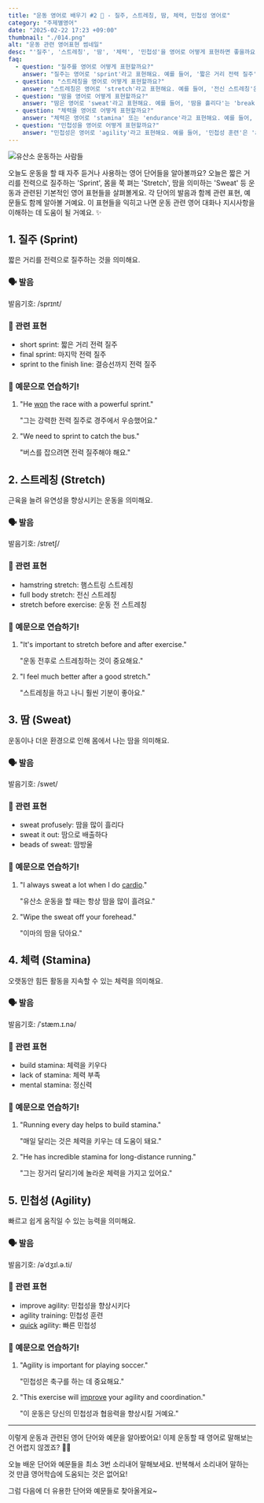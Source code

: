 ```yaml
---
title: "운동 영어로 배우기 #2 💪 - 질주, 스트레칭, 땀, 체력, 민첩성 영어로"
category: "주제별영어"
date: "2025-02-22 17:23 +09:00"
thumbnail: "./014.png"
alt: "운동 관련 영어표현 썸네일"
desc: "'질주', '스트레칭', '땀', '체력', '민첩성'을 영어로 어떻게 표현하면 좋을까요? '전력 질주하는 법', '스트레칭하는 법', '체력 기르는 법', '민첩성 향상시키는 법' 등을 영어로 표현하는 법을 배워봅시다. 다양한 예문을 통해서 연습하고 본인의 표현으로 만들어 보세요."
faq:
  - question: "질주를 영어로 어떻게 표현할까요?"
    answer: "질주는 영어로 'sprint'라고 표현해요. 예를 들어, '짧은 거리 전력 질주'는 'short sprint'라고 말할 수 있어요."
  - question: "스트레칭을 영어로 어떻게 표현할까요?"
    answer: "스트레칭은 영어로 'stretch'라고 표현해요. 예를 들어, '전신 스트레칭'은 'full body stretch'라고 말할 수 있어요."
  - question: "땀을 영어로 어떻게 표현할까요?"
    answer: "땀은 영어로 'sweat'라고 표현해요. 예를 들어, '땀을 흘리다'는 'break a sweat'라고 말할 수 있어요."
  - question: "체력을 영어로 어떻게 표현할까요?"
    answer: "체력은 영어로 'stamina' 또는 'endurance'라고 표현해요. 예를 들어, '체력을 기르다'는 'build stamina'라고 말할 수 있어요."
  - question: "민첩성을 영어로 어떻게 표현할까요?"
    answer: "민첩성은 영어로 'agility'라고 표현해요. 예를 들어, '민첩성 훈련'은 'agility training'이라고 말할 수 있어요."
---
```


![유산소 운동하는 사람들](./014-1.jpg)

오늘도 운동을 할 때 자주 듣거나 사용하는 영어 단어들을 알아볼까요? 오늘은 짧은 거리를 전력으로 질주하는 'Sprint', 몸을 쭉 펴는 'Stretch', 땀을 의미하는 'Sweat' 등 운동과 관련된 기본적인 영어 표현들을 살펴볼게요. 각 단어의 발음과 함께 관련 표현, 예문들도 함께 알아볼 거예요. 이 표현들을 익히고 나면 운동 관련 영어 대화나 지시사항을 이해하는 데 도움이 될 거예요. ✨

## 1. 질주 (Sprint)

짧은 거리를 전력으로 질주하는 것을 의미해요.

### 🗣️ 발음

<span data-pronunciation="sprint">발음기호: /sprɪnt/</span>

### 💭 관련 표현

- short sprint: 짧은 거리 전력 질주
- final sprint: 마지막 전력 질주
- sprint to the finish line: 결승선까지 전력 질주

### 📝 예문으로 연습하기!

1. "He [won](/blog/in-english/456.win/) the race with a powerful sprint."

   "그는 강력한 전력 질주로 경주에서 우승했어요."

2. "We need to sprint to catch the bus."

   "버스를 잡으려면 전력 질주해야 해요."

## 2. 스트레칭 (Stretch)

근육을 늘려 유연성을 향상시키는 운동을 의미해요.

### 🗣️ 발음

<span data-pronunciation="stretch">발음기호: /stretʃ/</span>

### 💭 관련 표현

- hamstring stretch: 햄스트링 스트레칭
- full body stretch: 전신 스트레칭
- stretch before exercise: 운동 전 스트레칭

### 📝 예문으로 연습하기!

1. "It's important to stretch before and after exercise."

   "운동 전후로 스트레칭하는 것이 중요해요."

2. "I feel much better after a good stretch."

   "스트레칭을 하고 나니 훨씬 기분이 좋아요."

## 3. 땀 (Sweat)

운동이나 더운 환경으로 인해 몸에서 나는 땀을 의미해요.

### 🗣️ 발음

<span data-pronunciation="sweat">발음기호: /swet/</span>

### 💭 관련 표현

- sweat profusely: 땀을 많이 흘리다
- sweat it out: 땀으로 배출하다
- beads of sweat: 땀방울

### 📝 예문으로 연습하기!

1. "I always sweat a lot when I do [cardio](/blog/topic/013/#3-유산소-운동-cardio)."

   "유산소 운동을 할 때는 항상 땀을 많이 흘려요."

2. "Wipe the sweat off your forehead."

   "이마의 땀을 닦아요."

## 4. 체력 (Stamina)

오랫동안 힘든 활동을 지속할 수 있는 체력을 의미해요.

### 🗣️ 발음

<span data-pronunciation="stamina">발음기호: /ˈstæm.ɪ.nə/</span>

### 💭 관련 표현

- build stamina: 체력을 키우다
- lack of stamina: 체력 부족
- mental stamina: 정신력

### 📝 예문으로 연습하기!

1. "Running every day helps to build stamina."

   "매일 달리는 것은 체력을 키우는 데 도움이 돼요."

2. "He has incredible stamina for long-distance running."

   "그는 장거리 달리기에 놀라운 체력을 가지고 있어요."

## 5. 민첩성 (Agility)

빠르고 쉽게 움직일 수 있는 능력을 의미해요.

### 🗣️ 발음

<span data-pronunciation="agility">발음기호: /əˈdʒɪl.ə.ti/</span>

### 💭 관련 표현

- improve agility: 민첩성을 향상시키다
- agility training: 민첩성 훈련
- [quick](/blog/in-english/439.quick/) agility: 빠른 민첩성

### 📝 예문으로 연습하기!

1. "Agility is important for playing soccer."

   "민첩성은 축구를 하는 데 중요해요."

2. "This exercise will [improve](/blog/in-english/394.improve/) your agility and coordination."

   "이 운동은 당신의 민첩성과 협응력을 향상시킬 거예요."

---

이렇게 운동과 관련된 영어 단어와 예문을 알아봤어요! 이제 운동할 때 영어로 말해보는 건 어렵지 않겠죠? 💪😊

오늘 배운 단어와 예문들을 최소 3번 소리내어 말해보세요. 반복해서 소리내어 말하는 것 만큼 영어학습에 도움되는 것은 없어요!

그럼 다음에 더 유용한 단어와 예문들로 찾아올게요~
